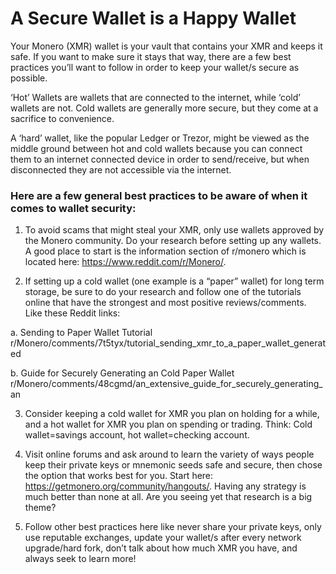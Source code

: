 # A Secure Wallet is a Happy Wallet

Your Monero (XMR) wallet is your vault that contains your XMR and keeps it safe. If you want to make sure it stays  that way, there are a few best practices you’ll want to follow in order to keep your wallet/s secure as possible.

‘Hot’ Wallets are wallets that are connected to the internet, while ‘cold’ wallets are not. Cold wallets are generally more secure, but they come at a sacrifice to convenience.

A ‘hard’ wallet, like the popular Ledger or Trezor, might be viewed as the middle ground between hot and cold wallets because you can connect them to an internet connected device in order to send/receive, but when disconnected they are not accessible via the internet.

### Here are a few general best practices to be aware of when it comes to wallet security:

1. To avoid scams that might steal your XMR, only use wallets approved by the Monero community. Do your research before setting up any wallets. A good place to start is the information section of r/monero which is located here: https://www.reddit.com/r/Monero/.

2. If setting up a cold wallet (one example is a “paper” wallet) for long term storage, be sure to do your research and follow one of the tutorials online that have the strongest and most positive reviews/comments. Like these Reddit links:

  a. Sending to Paper Wallet Tutorial
r/Monero/comments/7t5tyx/tutorial_sending_xmr_to_a_paper_wallet_generated

  b. Guide for Securely Generating an Cold Paper Wallet
r/Monero/comments/48cgmd/an_extensive_guide_for_securely_generating_an

3. Consider keeping a cold wallet for XMR you plan on holding for a while, and a hot wallet for XMR you plan on spending or trading. Think: Cold wallet=savings account, hot wallet=checking account.

4. Visit online forums and ask around to learn the variety of ways people keep their private keys or mnemonic seeds safe and secure, then chose the option that works best for you. Start here: https://getmonero.org/community/hangouts/. Having any strategy is much better than none at all. Are you seeing yet that research is a big theme?

5. Follow other best practices here like never share your private keys, only use reputable exchanges, update your wallet/s after every network upgrade/hard fork, don’t talk about how much XMR you have, and always seek to learn more!








